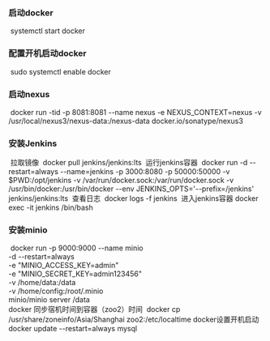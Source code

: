### 启动docker

​	systemctl start docker

### 配置开机启动docker

​	sudo systemctl enable docker

### 启动nexus

​	docker run -tid -p 8081:8081 --name nexus -e NEXUS_CONTEXT=nexus -v /usr/local/nexus3/nexus-data:/nexus-data  docker.io/sonatype/nexus3

### 安装Jenkins

​	拉取镜像
​	docker pull jenkins/jenkins:lts
​	运行jenkins容器
​	docker run -d --restart=always --name=jenkins -p 3000:8080 -p 50000:50000 -v $PWD:/opt/jenkins -v /var/run/docker.sock:/var/run/docker.sock -v /usr/bin/docker:/usr/bin/docker --env JENKINS_OPTS='--prefix=/jenkins' jenkins/jenkins:lts
​	查看日志
​	docker logs -f jenkins
​	进入jenkins容器
​	docker exec -it jenkins /bin/bash
​	

### 安装minio

​	docker run -p 9000:9000 --name minio \
​	-d --restart=always \
​	-e "MINIO_ACCESS_KEY=admin" \
​	-e "MINIO_SECRET_KEY=admin123456" \
​	-v /home/data:/data \
​	-v /home/config:/root/.minio \
​	minio/minio server /data
​	
docker 同步宿机时间到容器（zoo2）时间
​	docker cp /usr/share/zoneinfo/Asia/Shanghai zoo2:/etc/localtime	
docker设置开机启动
​	docker update --restart=always mysql